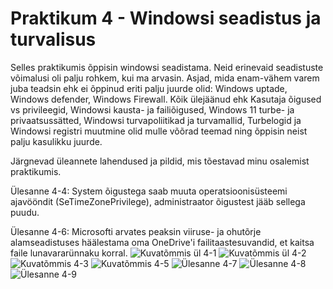 # Praktikum 4 - Windowsi seadistus ja turvalisus

Selles praktikumis õppisin windowsi seadistama. Neid erinevaid seadistuste võimalusi oli palju rohkem, kui ma arvasin.
Asjad, mida enam-vähem varem juba teadsin ehk ei õppinud eriti palju juurde olid: Windows uptade, Windows defender, Windows Firewall. Kõik ülejäänud ehk Kasutaja õigused vs privileegid, Windowsi kausta- ja failiõigused, Windows 11 turbe- ja privaatsussätted, Windowsi turvapoliitikad ja turvamallid, Turbelogid ja Windowsi registri muutmine olid mulle võõrad teemad ning õppisin neist palju kasulikku juurde.

Järgnevad üleannete lahendused ja pildid, mis tõestavad minu osalemist praktikumis.

Ülesanne 4-4: System õigustega saab muuta operatsioonisüsteemi ajavööndit (SeTimeZonePrivilege), administraator õigustest jääb sellega puudu.

Ülesanne 4-6: Microsofti arvates peaksin viiruse- ja ohutõrje alamseadistuses häälestama oma OneDrive'i failitaastesuvandid, et kaitsa faile lunavararünnaku korral.
![Kuvatõmmis ül 4-1](https://github.com/HannesJaakson/opsys2023/assets/144902904/b84874a3-78c4-45eb-a932-82d05f79e409)
![Kuvatõmmis ül 4-2](https://github.com/HannesJaakson/opsys2023/assets/144902904/7dc87bef-8f87-4cba-acf4-65ff601c0fa7)
![Kuvatõmmis 4-3](https://github.com/HannesJaakson/opsys2023/assets/144902904/1ea642af-c6d7-4a1f-ac83-149572abf065)
![Kuvatõmmis 4-5](https://github.com/HannesJaakson/opsys2023/assets/144902904/0945b041-d44f-49e5-8fcc-0673fb6543ad)
![Ülesanne 4-7](https://github.com/HannesJaakson/opsys2023/assets/144902904/f0c1973c-d7b6-42bb-9d43-a67dc8dc6a1a)
![Ülesanne 4-8](https://github.com/HannesJaakson/opsys2023/assets/144902904/1d03781c-40cf-4f7d-9bcc-f5121d86742c)
![Ülesanne 4-9](https://github.com/HannesJaakson/opsys2023/assets/144902904/ac51fa58-b9c6-4832-9781-c75a81ad0018)
